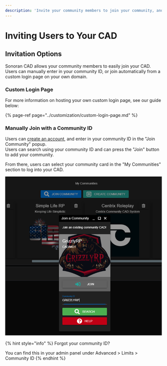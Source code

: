```yaml
---
description: 'Invite your community members to join your community, and grant them access.'
---
```


# Inviting Users to Your CAD

## Invitation Options

Sonoran CAD allows your community members to easily join your CAD. Users can manually enter in your community ID, or join automatically from a custom login page on your own domain.

### Custom Login Page

For more information on hosting your own custom login page, see our guide below:

{% page-ref page="../customization/custom-login-page.md" %}

### Manually Join with a Community ID

Users can [create an account](registering-your-account.md), and enter in your community ID in the "Join Community" popup.  
Users can search using your community ID and can press the "Join" button to add your community.  
  
From there, users can select your community card in the "My Communities" section to log into your CAD.

![The join community modal allows users to search for a community ID](../../.gitbook/assets/join.png)

{% hint style="info" %}
Forgot your community ID?

You can find this in your admin panel under Advanced &gt; Limits &gt; Community ID
{% endhint %}

